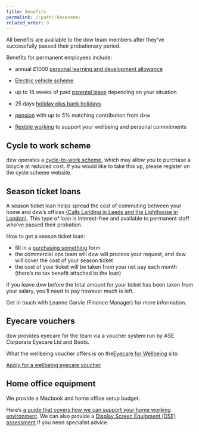 ```yaml
---
title: Benefits
permalink: /:path/:basename/
related_order: 3
---
```

All benefits are available to the dxw team members after they've successfully passed their probationary period. 

Benefits for permanent employees include:

* annual £1000 [personal learning and development allowance](/staff-handbook/learning-and-development/how-to-use-your-learning-and-development-allowance/)

* [Electric vehicle scheme](https://www.electriccarscheme.com)

* up to 18 weeks of paid [parental leave](/staff-handbook/policies/parental-leave-policy/) depending on your situation

* 25 days [holiday plus bank holidays](/staff-handbook/leave/#holiday)

* [pension](/staff-handbook/pay-pension-and-benefits/pension/) with up to 5% matching contribution from dxw

* [flexible working](/staff-handbook/flexible-working/) to support your wellbeing and personal commitments

## Cycle to work scheme 

dxw operates a [cycle-to-work scheme](https://www.cyclescheme.co.uk/), which may allow you to purchase a bicycle at reduced cost. If you would like to take this up, please register on the cycle scheme website.

## Season ticket loans

A season ticket loan helps spread the cost of commuting between your home and dxw’s offices [(Calls Landing in Leeds and the Lighthouse in London)](/guides/office-accessibility). This type of loan is interest-free and available to permanent staff who’ve passed their probation.

How to get a season ticket loan:

* fill in a [purchasing something](https://docs.google.com/forms/d/e/1FAIpQLSdz8-Z-fcootRS6UyceXbxdSdbO4-2jIyRrHHiI-3VH4LyRrw/viewform) form
* the commercial ops team will dxw will process your request, and dxw will cover the cost of your season ticket
* the cost of your ticket will be taken from your net pay each month (there’s no tax benefit attached to the loan)

If you leave dxw before the total amount for your ticket has been taken from your salary, you’ll need to pay however much is left.

Get in touch with Leanne Garvie (Finance Manager) for more information.


## Eyecare vouchers

dxw provides eyecare for the team via a voucher system run by ASE Corporate Eyecare Ltd and Boots.

What the wellbeing voucher offers is on the[Eyecare for Wellbeing](https://eyemed.uk/wellbeing/) site.

[Apply for a wellbeing eyecare voucher](https://gw.eyecareplans.co.uk/Account/Login/dxwe12q2415d3df)

## Home office equipment 

We provide a Macbook and home office setup budget. 

Here’s [a guide that covers how we can support your home working environment](https://docs.google.com/document/d/17Q8zOEm4cd0ZDGqkT8Bcg8G1CCK_vLlwMtOFVgJalAU/edit#heading=h.1z3dei2pr1jh). We can also provide a [Display Screen Equipment (DSE) assessment](https://www.hse.gov.uk/msd/dse/) if you need specialist advice.

